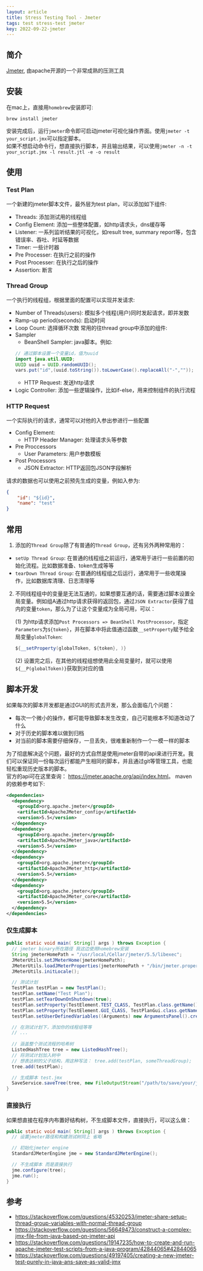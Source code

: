 ```yaml
---
layout: article
title: Stress Testing Tool - Jmeter
tags: test stress-test jmeter
key: 2022-09-22-jmeter
---
```


## 简介
[Jmeter](https://github.com/apache/jmeter), 由apache开源的一个非常成熟的压测工具

## 安装
在mac上，直接用`homebrew`安装即可:
```shell
brew install jmeter
```

安装完成后，运行`jmeter`命令即可启动jmeter可视化操作界面。使用`jmeter -t your_script.jmx`可以指定脚本。  
如果不想启动命令行，想直接执行脚本，并且输出结果，可以使用`jmeter -n -t your_script.jmx -l result.jtl -e -o result`

## 使用
### Test Plan
一个新建的jmeter脚本文件，最外层为test plan，可以添加如下组件:
- Threads: 添加测试用的线程组
- Config Element: 添加一些整体配置，如http请求头，dns缓存等
- Listener: 一系列监听结果的可视化，如result tree, summary report等，包含错误率、吞吐、时延等数据
- Timer: 一些计时器
- Pre Processer: 在执行之前的操作
- Post Processer: 在执行之后的操作
- Assertion: 断言

### Thread Group
一个执行的线程组，根据里面的配置可以实现并发请求:
  - Number of Threads(users): 模拟多个线程(用户)同时发起请求，即并发数
  - Ramp-up period(seconds): 启动时间
  - Loop Count: 选择循环次数
常用的往thread group中添加的组件:
  - Sampler
      - BeanShell Sampler: java脚本。例如:
      ```java
      // 通过脚本设置一个变量id，值为uuid
      import java.util.UUID;
      UUID uuid = UUID.randomUUID();
      vars.put("id",(uuid.toString()).toLowerCase().replaceAll("-","")); 
      ```
      - HTTP Request: 发送http请求 
  - Logic Controller: 添加一些逻辑操作，比如if-else，用来控制组件的执行流程

### HTTP Request
一个实际执行的请求，通常可以对他的入参出参进行一些配置
  - Config Element:
      - HTTP Header Manager: 处理请求头等参数
  - Pre Proccessors
      - User Parameters: 用户参数模板
  - Post Processors
      - JSON Extractor: HTTP返回包JSON字段解析

请求的数据也可以使用之前预先生成的变量，例如入参为:
```json
{
    "id": "${id}",
    "name": "test"
}
```

## 常用
1. 添加的`Thread Group`除了有普通的`Thread Group`，还有另外两种常用的：
  - `setUp Thread Group`: 在普通的线程组之前运行，通常用于进行一些前置的初始化流程。比如数据准备、token生成等等
  - `tearDown Thread Group`: 在普通的线程组之后运行，通常用于一些收尾操作，比如数据库清理、日志清理等
2. 不同线程组中的变量是无法互通的，如果想要互通的话，需要通过脚本设置全局变量。例如组A通过http请求获得的返回包，通过`JSON Extractor`获得了组内的变量`token`，那么为了让这个变量成为全局可用，可以：

   (1) 为http请求添加`Post Processors => BeanShell PostProcessor`，指定`Parameters`为`${token}`，并在脚本中将此值通过函数`__setProperty`赋予给全局变量`globalToken`:
   ```java
   ${__setProperty(globalToken, ${token}, )} 
   ```
   (2) 设置完之后，在其他的线程组想使用此全局变量时，就可以使用`${__P(globalToken)}`获取到对应的值

## 脚本开发
如果每次的脚本开发都是通过GUI的形式去开发，那么会面临几个问题：
- 每次一个微小的操作，都可能导致脚本发生改变，自己可能根本不知道改动了什么
- 对于历史的脚本难以做到归档
- 对当前的脚本需要仔细保存，一旦丢失，很难重新制作一个一模一样的脚本

为了彻底解决这个问题，最好的方式自然是使用jmeter自带的api来进行开发。我们可以保证同一份每次运行都能产生相同的脚本，并且通过git等管理工具，也能轻松重现历史版本的脚本。  
官方的api可在这里查询： <https://jmeter.apache.org/api/index.html>。 maven的依赖参考如下:
```xml
<dependencies>
  <dependency>
    <groupId>org.apache.jmeter</groupId>
    <artifactId>ApacheJMeter_config</artifactId>
    <version>5.5</version>
  </dependency>
  <dependency>
    <groupId>org.apache.jmeter</groupId>
    <artifactId>ApacheJMeter_java</artifactId>
    <version>5.5</version>
  </dependency>
  <dependency>
    <groupId>org.apache.jmeter</groupId>
    <artifactId>ApacheJMeter_http</artifactId>
    <version>5.5</version>
  </dependency>
  <dependency>
    <groupId>org.apache.jmeter</groupId>
    <artifactId>ApacheJMeter_core</artifactId>
    <version>5.5</version>
  </dependency>
</dependencies>
```

### 仅生成脚本
```java
public static void main( String[] args ) throws Exception {
  // jmeter binary所在路径 我这边使用homebrew安装
  String jmeterHomePath = "/usr/local/Cellar/jmeter/5.5/libexec";
  JMeterUtils.setJMeterHome(jmeterHomePath);
  JMeterUtils.loadJMeterProperties(jmeterHomePath + "/bin/jmeter.properties");
  JMeterUtils.initLocale();

  // 测试计划
  TestPlan testPlan = new TestPlan();
  testPlan.setName("Test Plan");
  testPlan.setTearDownOnShutdown(true);
  testPlan.setProperty(TestElement.TEST_CLASS, TestPlan.class.getName());
  testPlan.setProperty(TestElement.GUI_CLASS, TestPlanGui.class.getName());
  testPlan.setUserDefinedVariables((Arguments) new ArgumentsPanel().createTestElement());

  // 在测试计划下，添加你的线程组等等
  // ...
  
  // 涵盖整个测试流程的哈希树
  ListedHashTree tree = new ListedHashTree();
  // 将测试计划加入树中
  // 想表达树的父子结构，用这种写法： tree.add(testPlan, someThreadGroup);
  tree.add(testPlan);

  // 生成脚本 test.jmx
  SaveService.saveTree(tree, new FileOutputStream("/path/to/save/your/jmeter/script/test.jmx"));
}
```

### 直接执行
如果想直接在程序内布置好结构树，不生成脚本文件，直接执行，可以这么做：
```java
public static void main( String[] args ) throws Exception {
  // 设置jmeter路径和构建测试树同上 省略

  // 初始化jmeter engine
  StandardJMeterEngine jme = new StandardJMeterEngine();

  // 不生成脚本 而是直接执行
  jme.configure(tree);
  jme.run();
}
```


## 参考
  - <https://stackoverflow.com/questions/45320253/jmeter-share-setup-thread-group-variables-with-normal-thread-group>
  - <https://stackoverflow.com/questions/56649473/construct-a-complex-jmx-file-from-java-based-on-jmeter-api>
  - <https://stackoverflow.com/questions/19147235/how-to-create-and-run-apache-jmeter-test-scripts-from-a-java-program/42844065#42844065>
  - <https://stackoverflow.com/questions/49197405/creating-a-new-jmeter-test-purely-in-java-ans-save-as-valid-jmx>